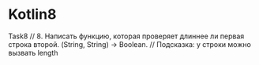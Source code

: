 # Kotlin8
Task8
// 8. Написать функцию, которая проверяет длиннее ли первая строка второй. (String, String) -> Boolean.
// Подсказка: у строки можно вызвать length
